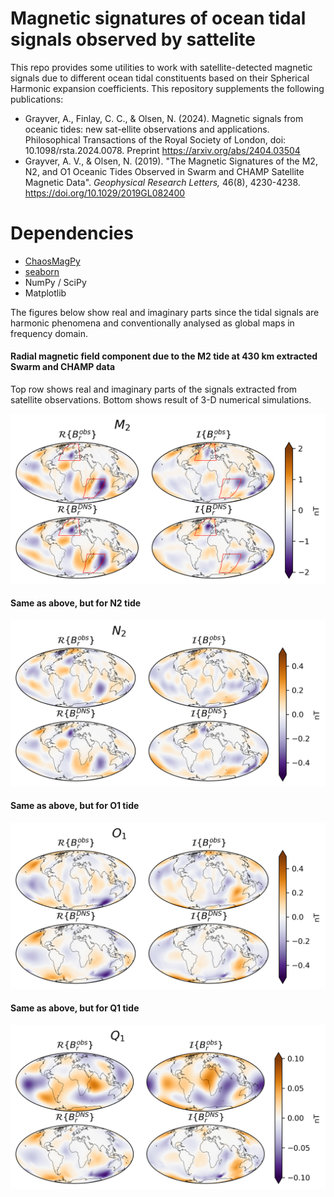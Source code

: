 # Magnetic signatures of ocean tidal signals observed by sattelite

This repo provides some utilities to work with satellite-detected magnetic signals due to different ocean tidal constituents based on their Spherical Harmonic expansion coefficients. This repository supplements the following publications:

- Grayver, A., Finlay, C. C., & Olsen, N. (2024). Magnetic signals from oceanic tides: new sat-ellite observations and applications. Philosophical Transactions of the Royal Society of London, doi: 10.1098/rsta.2024.0078. Preprint https://arxiv.org/abs/2404.03504
- Grayver, A. V., & Olsen, N. (2019). "The Magnetic Signatures of the M2, N2, and O1 Oceanic Tides Observed in Swarm and CHAMP Satellite Magnetic Data". *Geophysical Research Letters,* 46(8), 4230-4238. https://doi.org/10.1029/2019GL082400

# Dependencies
- [ChaosMagPy](https://github.com/ancklo/ChaosMagPy)
- [seaborn](https://seaborn.pydata.org/) 
- NumPy / SciPy
- Matplotlib

The figures below show real and imaginary parts since the tidal signals are harmonic phenomena and conventionally analysed as global maps in frequency domain.

#### Radial magnetic field component due to the M2 tide at 430 km extracted Swarm and CHAMP data

Top row shows real and imaginary parts of the signals extracted from satellite observations. Bottom shows result of 3-D numerical simulations. 

![alt text](data/GFO24-HR/M2.png)

#### Same as above, but for N2 tide

![alt text](data/GFO24-HR/N2.png)

#### Same as above, but for O1 tide

![alt text](data/GFO24-HR/O1.png)

#### Same as above, but for Q1 tide

![alt text](data/GFO24-HR/Q1.png)
